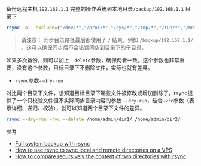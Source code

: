 备份远程主机 `192.168.1.1` 完整的操作系统到本地目录`/backup/192.168.1.1` 目录下

```bash
rsync -a --exclude={"/dev/*","/proc/*","/sys/*","/tmp/*","/run/*","/mnt/*","/media/*","/lost+found"} 192.168.1.1:/ /backup/192.168.1.1/ | tee /var/log/10.195.186.137_backup.log
```

> 请注意： 同步目录路径最后都使用了 `/` 结束，例如 `/backup/192.168.1.1/` 。这可以确保同步后不会错误同步到目录下的子目录。

如果多次备份，则可以加上`--delete`参数，确保两者一致。这个参数也非常重要，没有这个参数，目标目录下不删除文件，实际也就有差异。

* `rsync`参数`--dry-run`

对比两个目录下文件，想知道目标目录下哪些文件被修改或增加删除了，rsync提供了一个只校验文件但不实际同步目录内容的参数 `--dry-run`，结合`-vrc`参数（表示详细、递归、校验），就可以知道两个目录下文件的差异。

```bash
rsync --dry-run -rvc --delete /home/admin/dir1/ /home/admin/dir2/
```

参考 

* [Full system backup with rsync](https://wiki.archlinux.org/index.php/full_system_backup_with_rsync)
* [How to use rsync to sync local and remote directories on a VPS](https://www.digitalocean.com/community/tutorials/how-to-use-rsync-to-sync-local-and-remote-directories-on-a-vps)
* [How to compare recursively the content of two directories with rsync](http://blog-en.openalfa.com/how-to-compare-recursively-the-content-of-two-directories-with-rsync)